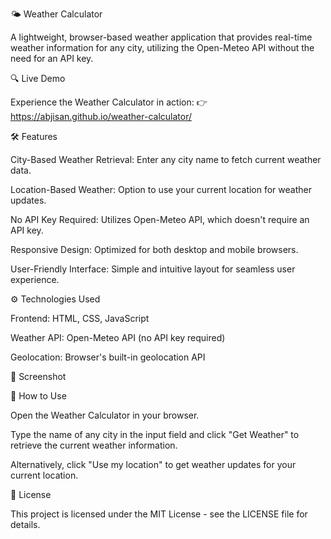 🌤️ Weather Calculator

A lightweight, browser-based weather application that provides real-time weather information for any city, utilizing the Open-Meteo API without the need for an API key.

🔍 Live Demo

Experience the Weather Calculator in action:
👉 https://abjisan.github.io/weather-calculator/

🛠️ Features

City-Based Weather Retrieval: Enter any city name to fetch current weather data.

Location-Based Weather: Option to use your current location for weather updates.

No API Key Required: Utilizes Open-Meteo API, which doesn't require an API key.

Responsive Design: Optimized for both desktop and mobile browsers.

User-Friendly Interface: Simple and intuitive layout for seamless user experience.

⚙️ Technologies Used

Frontend: HTML, CSS, JavaScript

Weather API: Open-Meteo API (no API key required)

Geolocation: Browser's built-in geolocation API

📸 Screenshot



🚀 How to Use

Open the Weather Calculator
 in your browser.

Type the name of any city in the input field and click "Get Weather" to retrieve the current weather information.

Alternatively, click "Use my location" to get weather updates for your current location.

📄 License

This project is licensed under the MIT License - see the LICENSE
 file for details.
